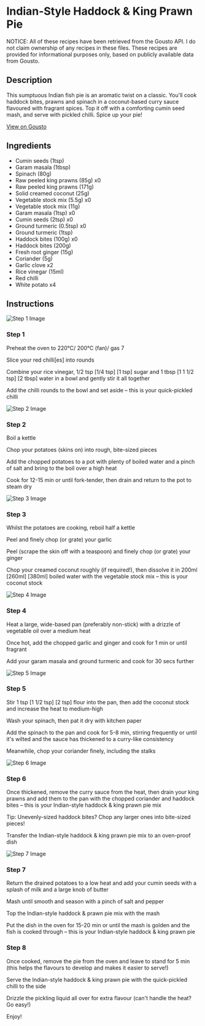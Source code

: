# Indian-Style Haddock & King Prawn Pie

NOTICE: All of these recipes have been retrieved from the Gousto API. I do not claim ownership of any recipes in these files. These recipes are provided for informational purposes only, based on publicly available data from Gousto.

## Description

This sumptuous Indian fish pie is an aromatic twist on a classic. You'll cook haddock bites, prawns and spinach in a coconut-based curry sauce flavoured with fragrant spices. Top it off with a comforting cumin seed mash, and serve with pickled chilli. Spice up your pie!

[View on Gousto](https://www.gousto.co.uk/recipes/cookbook/indian-fish-pie-with-quick-pickled-chilli)

## Ingredients

- Cumin seeds (1tsp)
- Garam masala (1tbsp)
- Spinach (80g)
- Raw peeled king prawns (85g) x0
- Raw peeled king prawns (171g)
- Solid creamed coconut (25g)
- Vegetable stock mix (5.5g) x0
- Vegetable stock mix (11g)
- Garam masala (1tsp) x0
- Cumin seeds (2tsp) x0
- Ground turmeric (0.5tsp) x0
- Ground turmeric (1tsp)
- Haddock bites (100g) x0
- Haddock bites (200g)
- Fresh root ginger (15g)
- Coriander (5g)
- Garlic clove x2
- Rice vinegar (15ml)
- Red chilli
- White potato x4

## Instructions

![Step 1 Image](https://production-media.gousto.co.uk/cms/recipe-step-image/Step-1.-1632836897108-x200.jpg)

### Step 1

Preheat the oven to 220°C/ 200°C (fan)/ gas 7

Slice your red chilli[es] into rounds

Combine your rice vinegar, 1/2 tsp <span class="text-purple">[1/4 tsp] </span><span class="text-danger">[1 tsp]</span> sugar and 1 tbsp<span class="text-purple"> [1 1 1/2 tsp]</span> <span class="text-danger">[2 tbsp] </span>water in a bowl and gently stir it all together

Add the chilli rounds to the bowl and set aside – this is your quick-pickled chilli

![Step 2 Image](https://production-media.gousto.co.uk/cms/recipe-step-image/Step-2-1632836903348-x200.jpg)

### Step 2

Boil a kettle

Chop your potatoes (skins on) into rough, bite-sized pieces

Add the chopped potatoes to a pot with plenty of boiled water and a pinch of salt and bring to the boil over a high heat

Cook for 12-15 min or until fork-tender, then drain and return to the pot to steam dry

![Step 3 Image](https://production-media.gousto.co.uk/cms/recipe-step-image/Step-3-1632836951496-x200.jpg)

### Step 3

Whilst the potatoes are cooking, reboil half a kettle

Peel and finely chop (or grate) your garlic

Peel (scrape the skin off with a teaspoon) and finely chop (or grate) your ginger

Chop your creamed coconut roughly (if required!), then dissolve it in 200ml <span class="text-purple">[260ml]</span> <span class="text-danger">[380ml]</span> boiled water with the vegetable stock mix – this is your coconut stock

![Step 4 Image](https://production-media.gousto.co.uk/cms/recipe-step-image/Step-4-1632836979779-x200.jpg)

### Step 4

Heat a large, wide-based pan (preferably non-stick) with a drizzle of vegetable oil over a medium heat

Once hot, add the chopped garlic and ginger and cook for 1 min or until fragrant

Add your garam masala and ground turmeric and cook for 30 secs further

![Step 5 Image](https://production-media.gousto.co.uk/cms/recipe-step-image/step-5-1632836995687-x200.jpg)

### Step 5

Stir 1 tsp <span class="text-purple">[1 1/2 tsp]</span> <span class="text-danger">[2 tsp]</span> flour into the pan, then add the coconut stock and increase the heat to medium-high

Wash your spinach, then pat it dry with kitchen paper

Add the spinach to the pan and cook for 5-8 min, stirring frequently or until it's wilted and the sauce has thickened to a curry-like consistency

Meanwhile, chop your coriander finely, including the stalks

![Step 6 Image](https://production-media.gousto.co.uk/cms/recipe-step-image/Step-6-1632837018095-x200.jpg)

### Step 6

Once thickened, remove the curry sauce from the heat, then drain your king prawns and add them to the pan with the chopped coriander and haddock bites – this is your Indian-style haddock & king prawn pie mix

Tip: Unevenly-sized haddock bites? Chop any larger ones into bite-sized pieces!

Transfer the Indian-style haddock & king prawn pie mix to an oven-proof dish

![Step 7 Image](https://production-media.gousto.co.uk/cms/recipe-step-image/Step-7-1632837038519-x200.jpg)

### Step 7

Return the drained potatoes to a low heat and add your cumin seeds with a splash of milk and a large knob of butter

Mash until smooth and season with a pinch of salt and pepper

Top the Indian-style haddock & prawn pie mix with the mash

Put the dish in the oven for 15-20 min or until the mash is golden and the fish is cooked through – this is your Indian-style haddock & king prawn pie

### Step 8

Once cooked, remove the pie from the oven and leave to stand for 5 min (this helps the flavours to develop and makes it easier to serve!)

Serve the Indian-style haddock & king prawn pie with the quick-pickled chilli to the side

Drizzle the pickling liquid all over for extra flavour (can't handle the heat? Go easy!)

Enjoy!

